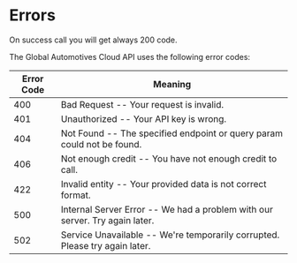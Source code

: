 # Errors

<aside class="notice">
On success call you will get always 200 code.
</aside>

The Global Automotives Cloud API uses the following error codes:


Error Code | Meaning
---------- | -------
400 | Bad Request -- Your request is invalid.
401 | Unauthorized -- Your API key is wrong.
404 | Not Found -- The specified endpoint or query param could not be found.
406 | Not enough credit -- You have not enough credit to call.
422 | Invalid entity -- Your provided data is not correct format.
500 | Internal Server Error -- We had a problem with our server. Try again later.
502 | Service Unavailable -- We're temporarily corrupted. Please try again later.
